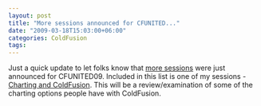 ```yaml
---
layout: post
title: "More sessions announced for CFUNITED..."
date: "2009-03-18T15:03:00+06:00"
categories: ColdFusion 
tags: 
---
```


Just a quick update to let folks know that <a href="http://cfunited.com/blog/index.cfm/2009/3/18/MORE-New-speakers-and-topics-announced-in-March">more sessions</a> were just announced for CFUNITED09. Included in this list is one of my sessions - <a href="http://cfunited.com/go/topics/2009#topic-1828">Charting and ColdFusion</a>. This will be a review/examination of some of the charting options people have with ColdFusion.